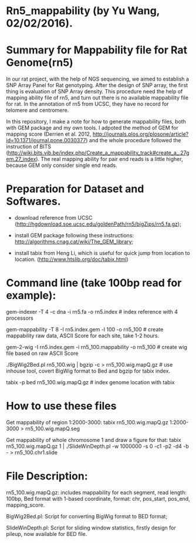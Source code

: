 # Rn5_mappability (by Yu Wang, 02/02/2016).

# Summary for Mappability file for Rat Genome(rn5)

In our rat project, with the help of NGS sequencing, we aimed to establish a SNP Array Panel for Rat genotyping. After the design of SNP array, the first thing is evaluation of SNP Array density. This procedure need the help of mapping ability file of rn5, and turn out there is no available mappability file for rat. In the annotation of rn5 from UCSC, they have no record for telomere and centromere. 

In this repository, I make a note for how to generate mappability files, both with GEM package and my own tools. I adpoted the method of GEM for mapping score (Derrien et al. 2012, http://journals.plos.org/plosone/article?id=10.1371/journal.pone.0030377) and the whole procedure followed the instruction of BITS (http://wiki.bits.vib.be/index.php/Create_a_mappability_track#create_a_.27gem.27_index). The real mapping ability for pair end reads is a little higher, because GEM only consider single end reads.

# Preparation for Dataset and Softwares.
- download reference from UCSC (http://hgdownload.soe.ucsc.edu/goldenPath/rn5/bigZips/rn5.fa.gz); 

- install GEM package following these instructions: http://algorithms.cnag.cat/wiki/The_GEM_library;

- install tabix from Heng Li, which is useful for quick jump from location to location. (http://www.htslib.org/doc/tabix.html)

# Command line (take 100bp read for example):
gem-indexer -T 4 -c dna -i rn5.fa -o rn5.index # index reference with 4 processors

gem-mappability -T 8 -I rn5.index.gem -l 100 -o rn5_100  # create mappability raw data, ASCII Score for each site, take 1-2 hours.

gem-2-wig -I rn5.index.gem -i rn5_100.mappability -o rn5_100 # create wig file based on raw ASCII Score

./BigWig2Bed.pl rn5_100.wig | bgzip -c > rn5_100.wig.mapQ.gz # use inhouse tool, covert BigWig format to Bed and bgzip for tabix index.

tabix -p bed rn5_100.wig.mapQ.gz # index genome location with tabix

# How to use these files
Get mappability of region 1:2000-3000:
tabix rn5_100.wig.mapQ.gz 1:2000-3000 > rn5_100.wig.mapQ.seg

Get mappability of whole chromosome 1 and draw a figure for that:
tabix rn5_100.wig.mapQ.gz 1 | ./SlideWinDepth.pl -w 1000000 -s 0 -c1 -p2 -d4 -b - > rn5_100.chr1.slide

# File Description:
rn5_100.wig.mapQ.gz: includes mappability for each segment, read length: 100bp,  Bed format with 1-based coordinate, format: chr, pos_start, pos_end, mapping_score.

BigWig2Bed.pl: Script for converting BigWig format to BED format;

SlideWinDepth.pl: Script for sliding window statistics, firstly design for pileup, now available for BED file. 
